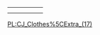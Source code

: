 |     |     |     |     |     |
|-----|-----|-----|-----|-----|
|     |     |     |     |     |
|     |     |     |     |

[PL:CJ\_Clothes%5CExtra\_(17)](/docs/PL:CJ_Clothes%5CExtra_(17).md "wikilink")
